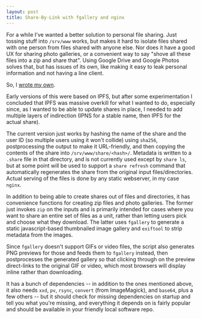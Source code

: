 ```yaml
---
layout: post
title: Share-By-Link with fgallery and nginx
---
```


For a while I've wanted a better solution to personal file sharing. Just tossing stuff into `/srv/www` works, but makes it hard to isolate files shared with one person from files shared with anyone else. Nor does it have a good UX for sharing photo galleries, or a convenient way to say "shove all these files into a zip and share that". Using Google Drive and Google Photos solves that, but has issues of its own, like making it easy to leak personal information and not having a line client.

So, I [wrote my own](https://github.com/toxicfrog/misc/blob/master/share).

Early versions of this were based on IPFS, but after some experimentation I concluded that IPFS was massive overkill for what I wanted to do, especially since, as I wanted to be able to update shares in place, I needed to add multiple layers of indirection (IPNS for a stable name, then IPFS for the actual share).

The current version just works by hashing the name of the share and the user ID (so multiple users using it won't collide) using `sha256`, postprocessing the output to make it URL-friendly, and then copying the contents of the share into `/srv/www/share/<hash>/`. Metadata is written to a `.share` file in that directory, and is not currently used except by `share ls`, but at some point will be used to support a `share refresh` command that automatically regenerates the share from the original input files/directories. Actual serving of the files is done by any static webserver, in my case `nginx`.

In addition to being able to create shares out of files and directories, it has convenience functions for creating zip files and photo galleries. The former just invokes `zip` on the inputs and is primarily intended for cases where you want to share an entire set of files as a unit, rather than letting users pick and choose what they download. The latter uses `fgallery` to generate a static javascript-based thumbnailed image gallery and `exiftool` to strip metadata from the images.

Since `fgallery` doesn't support GIFs or video files, the script also generates PNG previews for those and feeds them to `fgallery` instead, then postprocesses the generated gallery so that clicking through on the preview direct-links to the original GIF or video, which most browsers will display inline rather than downloading.

It has a bunch of dependencies -- in addition to the ones mentioned above, it also needs `xxd`, `pv`, `rsync`, `convert` (from ImageMagick), and `base64`, plus a few others -- but it should check for missing dependencies on startup and tell you what you're missing, and everything it depends on is fairly popular and should be available in your friendly local software repo.
